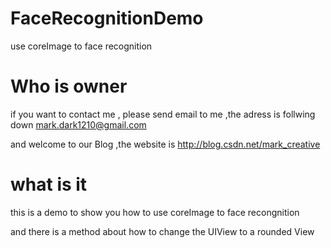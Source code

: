 FaceRecognitionDemo
===================

use coreImage to face recognition


Who is owner
===================

if you want to contact me , please send email to me ,the adress is follwing down
mark.dark1210@gmail.com

and welcome to our Blog ,the website is http://blog.csdn.net/mark_creative


what is it
===================
this is a demo to show you  how to use coreImage to face recongnition

and  there is a method about how to change the UIView to a rounded View


